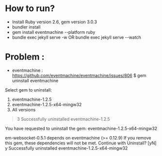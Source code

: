 # How to run?
- Install Ruby version 2.6, gem version 3.0.3
- bundler install
- gem install eventmachine --platform ruby
- bundle exec jekyll serve -w OR bundle exec jekyll serve --watch

# Problem :

-  eventmachine : https://github.com/eventmachine/eventmachine/issues/806
$ gem uninstall eventmachine

Select gem to uninstall:
 1. eventmachine-1.2.5
 2. eventmachine-1.2.5-x64-mingw32
 3. All versions
> 3
Successfully uninstalled eventmachine-1.2.5

You have requested to uninstall the gem:
        eventmachine-1.2.5-x64-mingw32

em-websocket-0.5.1 depends on eventmachine (>= 0.12.9)
If you remove this gem, these dependencies will not be met.
Continue with Uninstall? [yN]  y
Successfully uninstalled eventmachine-1.2.5-x64-mingw32
